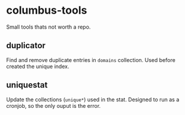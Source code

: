 # columbus-tools

Small tools thats not worth a repo.

## duplicator

Find and remove duplicate entries in `domains` collection.
Used before created the unique index.

## uniquestat

Update the collections (`unique*`) used in the stat.
Designed to run as a cronjob, so the only ouput is the error.
